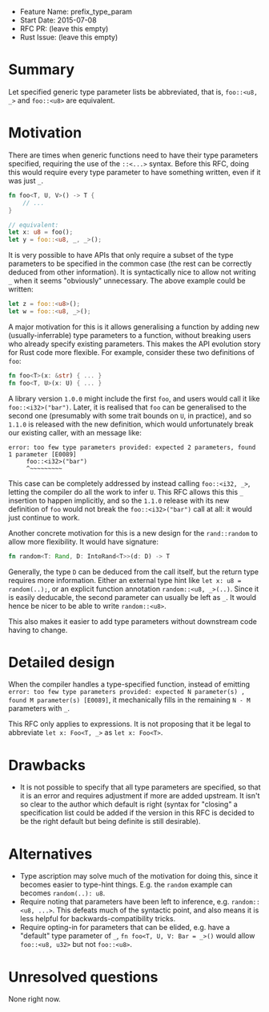 - Feature Name: prefix_type_param
- Start Date: 2015-07-08
- RFC PR: (leave this empty)
- Rust Issue: (leave this empty)

# Summary

Let specified generic type parameter lists be abbreviated, that is,
`foo::<u8, _>` and `foo::<u8>` are equivalent.

# Motivation

There are times when generic functions need to have their type
parameters specified, requiring the use of the `::<...>`
syntax. Before this RFC, doing this would require every type parameter
to have something written, even if it was just `_`.

```rust
fn foo<T, U, V>() -> T {
    // ...
}

// equivalent:
let x: u8 = foo();
let y = foo::<u8, _, _>();
```

It is very possible to have APIs that only require a subset of the
type parameters to be specified in the common case (the rest can be
correctly deduced from other information). It is syntactically nice to
allow not writing `_` when it seems "obviously" unnecessary. The above
example could be written:

```rust
let z = foo::<u8>();
let w = foo::<u8, _>();
```

A major motivation for this is it allows generalising a function by
adding new (usually-inferrable) type parameters to a function, without
breaking users who already specify existing parameters. This makes the
API evolution story for Rust code more flexible. For example, consider
these two definitions of `foo`:

``` rust
fn foo<T>(x: &str) { ... }
fn foo<T, U>(x: U) { ... }
```

A library version `1.0.0` might include the first `foo`, and users
would call it like `foo::<i32>("bar")`. Later, it is
realised that `foo` can be generalised to the second one (presumably
with some trait bounds on `U`, in practice), and so `1.1.0` is
released with the new definition, which would unfortunately break our
existing caller, with an message like:

```
error: too few type parameters provided: expected 2 parameters, found 1 parameter [E0089]
     foo::<i32>("bar")
     ^~~~~~~~~~
```

This case can be completely addressed by instead calling `foo::<i32,
_>`, letting the compiler do all the work to infer `U`. This RFC
allows this this `_` insertion to happen implicitly, and so the
`1.1.0` release with its new definition of `foo` would not break the
`foo::<i32>("bar")` call at all: it would just continue to work.


Another concrete motivation for this is a new design for the
`rand::random` to allow more flexibility. It would have signature:

```rust
fn random<T: Rand, D: IntoRand<T>>(d: D) -> T
```

Generally, the type `D` can be deduced from the call itself, but the
return type requires more information. Either an external type hint
like `let x: u8 = random(..);`, or an explicit function annotation
`random::<u8, _>(..)`. Since it is easily deducable, the second
parameter can usually be left as `_`. It would hence be nicer to be
able to write `random::<u8>`.

This also makes it easier to add type parameters without downstream
code having to change.

# Detailed design

When the compiler handles a type-specified function, instead of
emitting `error: too few type parameters provided: expected N
parameter(s) , found M parameter(s) [E0089]`, it mechanically fills in
the remaining `N - M` parameters with `_`.

This RFC only applies to expressions. It is not proposing that it be
legal to abbreviate `let x: Foo<T, _>` as `let x: Foo<T>`.

# Drawbacks

- It is not possible to specify that all type parameters are
  specified, so that it is an error and requires adjustment if more
  are added upstream. It isn't so clear to the author which default is
  right (syntax for "closing" a specification list could be added if
  the version in this RFC is decided to be the right default but being
  definite is still desirable).

# Alternatives

- Type ascription may solve much of the motivation for doing this,
  since it becomes easier to type-hint things. E.g. the `random`
  example can becomes `random(..): u8`.
- Require noting that parameters have been left to inference,
  e.g. `random::<u8, ...>`. This defeats much of the syntactic point,
  and also means it is less helpful for backwards-compatibility
  tricks.
- Require opting-in for parameters that can be elided, e.g. have a
  "default" type parameter of `_`, `fn foo<T, U, V: Bar = _>()` would
  allow `foo::<u8, u32>` but not `foo::<u8>`.

# Unresolved questions

None right now.
